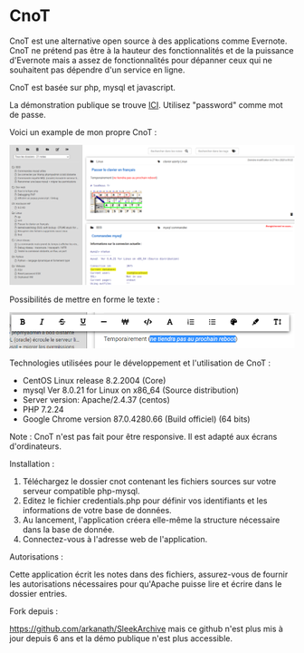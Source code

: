 # CnoT

CnoT est une alternative open source à des applications comme Evernote. CnoT ne prétend pas être à la hauteur des fonctionnalités et de la puissance d'Evernote mais a assez de fonctionnalités pour dépanner ceux qui ne souhaitent pas dépendre d'un service en ligne.

CnoT est basée sur php, mysql et javascript.

La démonstration publique se trouve [ICI](https://cnot.fr). Utilisez "password" comme mot de passe.

Voici un example de mon propre CnoT :

![](image.png)

Possibilités de mettre en forme le texte :

![](image2.png)

Technologies utilisées pour le développement et l'utilisation de CnoT :

* CentOS Linux release 8.2.2004 (Core)
* mysql  Ver 8.0.21 for Linux on x86_64 (Source distribution)
* Server version: Apache/2.4.37 (centos)
* PHP 7.2.24
* Google Chrome version 87.0.4280.66 (Build officiel) (64 bits)

Note : CnoT n'est pas fait pour être responsive. Il est adapté aux écrans d'ordinateurs.

Installation :

1. Téléchargez le dossier cnot contenant les fichiers sources sur votre serveur compatible php-mysql.
2. Editez le fichier credentials.php pour définir vos identifiants et les informations de votre base de données.
3. Au lancement, l'application créera elle-même la structure nécessaire dans la base de donnée.
4. Connectez-vous à l'adresse web de l'application.


Autorisations :

Cette application écrit les notes dans des fichiers, assurez-vous de fournir les autorisations nécessaires pour qu'Apache puisse lire et écrire dans le dossier entries.


Fork depuis :

https://github.com/arkanath/SleekArchive 
mais ce github n'est plus mis à jour depuis 6 ans et la démo publique n'est plus accessible.

